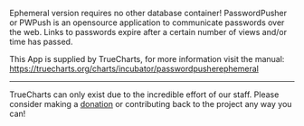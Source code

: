 Ephemeral version requires no other database container! PasswordPusher or PWPush is an opensource application to communicate passwords over the web. Links to passwords expire after a certain number of views and/or time has passed.

This App is supplied by TrueCharts, for more information visit the manual: https://truecharts.org/charts/incubator/passwordpusherephemeral

---

TrueCharts can only exist due to the incredible effort of our staff.
Please consider making a [donation](https://truecharts.org/docs/about/sponsor) or contributing back to the project any way you can!

